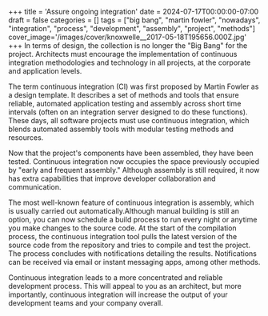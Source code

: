 +++
title = 'Assure ongoing integration'
date = 2024-07-17T00:00:00-07:00
draft = false
categories = []
tags = ["big bang", "martin fowler", "nowadays", "integration", "process", "development", "assembly", "project", "methods"]
cover_image='/images/cover/knoxwelle__2017-05-18T195656.000Z.jpg'
+++
In terms of design, the collection is no longer the "Big Bang" for the project. Architects must encourage the implementation of continuous integration methodologies and technology in all projects, at the corporate and application levels.

The term continuous integration (CI) was first proposed by Martin Fowler as a design template. It describes a set of methods and tools that ensure reliable, automated application testing and assembly across short time intervals (often on an integration server designed to do these functions). These days, all software projects must use continuous integration, which blends automated assembly tools with modular testing methods and resources.

Now that the project's components have been assembled, they have been tested. Continuous integration now occupies the space previously occupied by "early and frequent assembly." Although assembly is still required, it now has extra capabilities that improve developer collaboration and communication.

The most well-known feature of continuous integration is assembly, which is usually carried out automatically.Although manual building is still an option, you can now schedule a build process to run every night or anytime you make changes to the source code. At the start of the compilation process, the continuous integration tool pulls the latest version of the source code from the repository and tries to compile and test the project. The process concludes with notifications detailing the results. Notifications can be received via email or instant messaging apps, among other methods.

Continuous integration leads to a more concentrated and reliable development process. This will appeal to you as an architect, but more importantly, continuous integration will increase the output of your development teams and your company overall.